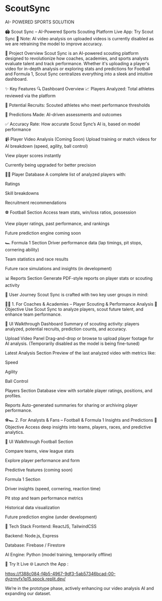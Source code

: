 # ScoutSync
AI- POWERED SPORTS SOLUTION

🏟️ Scout Sync – AI-Powered Sports Scouting Platform
Live App: Try Scout Sync
🚧 Note: AI video analysis on uploaded videos is currently disabled as we are retraining the model to improve accuracy.

📌 Project Overview
Scout Sync is an AI-powered scouting platform designed to revolutionize how coaches, academies, and sports analysts evaluate talent and track performance. Whether it's uploading a player's video for in-depth analysis or exploring stats and predictions for Football and Formula 1, Scout Sync centralizes everything into a sleek and intuitive dashboard.

✨ Key Features
🔍 Dashboard Overview
📈 Players Analyzed: Total athletes reviewed via the platform

🎯 Potential Recruits: Scouted athletes who meet performance thresholds

🧠 Predictions Made: AI-driven assessments and outcomes

✅ Accuracy Rate: How accurate Scout Sync’s AI is, based on model performance

📹 Player Video Analysis (Coming Soon)
Upload training or match videos for AI breakdown (speed, agility, ball control)

View player scores instantly

Currently being upgraded for better precision

🧑‍💼 Player Database
A complete list of analyzed players with:

Ratings

Skill breakdowns

Recruitment recommendations

⚽ Football Section
Access team stats, win/loss ratios, possession

View player ratings, past performance, and rankings

Future prediction engine coming soon

🏎️ Formula 1 Section
Driver performance data (lap timings, pit stops, cornering ability)

Team statistics and race results

Future race simulations and insights (in development)

📊 Reports Section
Generate PDF-style reports on player stats or scouting activity

🧭 User Journey
Scout Sync is crafted with two key user groups in mind:

👨‍🏫 1. For Coaches & Academies – Player Scouting & Performance Analysis
🎯 Objective
Use Scout Sync to analyze players, scout future talent, and enhance team performance.

🧩 UI Walkthrough
Dashboard
Summary of scouting activity: players analyzed, potential recruits, prediction counts, and accuracy.

Upload Video Panel
Drag-and-drop or browse to upload player footage for AI analysis.
(Temporarily disabled as the model is being fine-tuned)

Latest Analysis Section
Preview of the last analyzed video with metrics like:

Speed

Agility

Ball Control

Players Section
Database view with sortable player ratings, positions, and profiles.

Reports
Auto-generated summaries for sharing or archiving player performance.

⚽🏎 2. For Analysts & Fans – Football & Formula 1 Insights and Predictions
🎯 Objective
Access deep insights into teams, players, races, and predictive analytics.

🧩 UI Walkthrough
Football Section

Compare teams, view league stats

Explore player performance and form

Predictive features (coming soon)

Formula 1 Section

Driver insights (speed, cornering, reaction time)

Pit stop and team performance metrics

Historical data visualization

Future prediction engine (under development)

🧪 Tech Stack
Frontend: ReactJS, TailwindCSS

Backend: Node.js, Express

Database: Firebase / Firestore

AI Engine: Python (model training, temporarily offline)

🔗 Try It Live
🌐 Launch the App :

https://f388c084-f4b5-4967-9df3-5ab57346bcad-00-dyzrnvfx1p15.spock.replit.dev/

We’re in the prototype phase, actively enhancing our video analysis AI and expanding our dataset.
